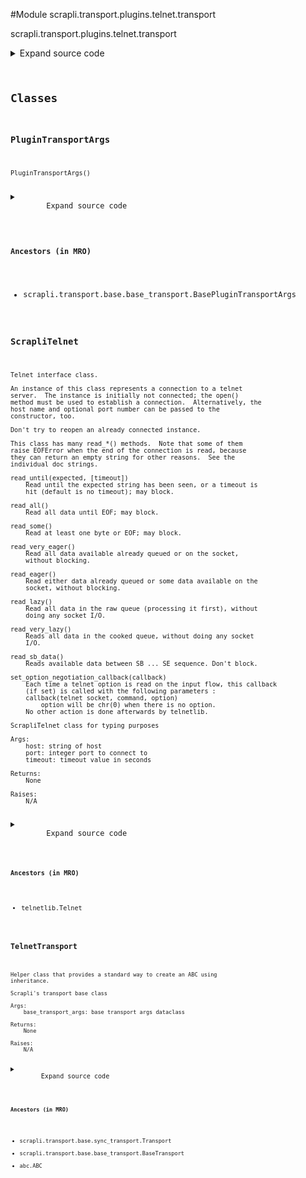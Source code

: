 <link rel="preload stylesheet" as="style" href="https://cdnjs.cloudflare.com/ajax/libs/10up-sanitize.css/11.0.1/sanitize.min.css" integrity="sha256-PK9q560IAAa6WVRRh76LtCaI8pjTJ2z11v0miyNNjrs=" crossorigin>
<link rel="preload stylesheet" as="style" href="https://cdnjs.cloudflare.com/ajax/libs/10up-sanitize.css/11.0.1/typography.min.css" integrity="sha256-7l/o7C8jubJiy74VsKTidCy1yBkRtiUGbVkYBylBqUg=" crossorigin>
<link rel="stylesheet preload" as="style" href="https://cdnjs.cloudflare.com/ajax/libs/highlight.js/10.1.1/styles/github.min.css" crossorigin>
<script defer src="https://cdnjs.cloudflare.com/ajax/libs/highlight.js/10.1.1/highlight.min.js" integrity="sha256-Uv3H6lx7dJmRfRvH8TH6kJD1TSK1aFcwgx+mdg3epi8=" crossorigin></script>
<script>window.addEventListener('DOMContentLoaded', () => hljs.initHighlighting())</script>















#Module scrapli.transport.plugins.telnet.transport

scrapli.transport.plugins.telnet.transport

<details class="source">
    <summary>
        <span>Expand source code</span>
    </summary>
    <pre>
        <code class="python">
"""scrapli.transport.plugins.telnet.transport"""
from dataclasses import dataclass
from telnetlib import Telnet
from typing import Optional

from scrapli.decorators import TransportTimeout
from scrapli.exceptions import ScrapliConnectionError, ScrapliConnectionNotOpened
from scrapli.transport.base import BasePluginTransportArgs, BaseTransportArgs, Transport


@dataclass()
class PluginTransportArgs(BasePluginTransportArgs):
    pass


class ScrapliTelnet(Telnet):
    def __init__(self, host: str, port: int, timeout: float) -> None:
        """
        ScrapliTelnet class for typing purposes

        Args:
            host: string of host
            port: integer port to connect to
            timeout: timeout value in seconds

        Returns:
            None

        Raises:
            N/A

        """
        self.eof: bool
        self.timeout: float

        super().__init__(host, port, int(timeout))


class TelnetTransport(Transport):
    def __init__(
        self, base_transport_args: BaseTransportArgs, plugin_transport_args: PluginTransportArgs
    ) -> None:
        super().__init__(base_transport_args=base_transport_args)
        self.plugin_transport_args = plugin_transport_args

        self.session: Optional[ScrapliTelnet] = None

    def open(self) -> None:
        self._pre_open_closing_log(closing=False)

        # establish session with "socket" timeout, then reset timeout to "transport" timeout
        try:
            self.session = ScrapliTelnet(
                host=self._base_transport_args.host,
                port=self._base_transport_args.port,
                timeout=self._base_transport_args.timeout_socket,
            )
            self.session.timeout = self._base_transport_args.timeout_transport
        except ConnectionError as exc:
            msg = f"Failed to open telnet session to host {self._base_transport_args.host}"
            if "connection refused" in str(exc).lower():
                msg = (
                    f"Failed to open telnet session to host {self._base_transport_args.host}, "
                    "connection refused"
                )
            raise ScrapliConnectionError(msg) from exc

        self._post_open_closing_log(closing=False)

    def close(self) -> None:
        self._pre_open_closing_log(closing=True)

        if self.session:
            self.session.close()

        self.session = None

        self._post_open_closing_log(closing=True)

    def isalive(self) -> bool:
        if not self.session:
            return False
        return not self.session.eof

    @TransportTimeout("timed out reading from transport")
    def read(self) -> bytes:
        if not self.session:
            raise ScrapliConnectionNotOpened
        try:
            buf = self.session.read_eager()
        except Exception as exc:
            raise ScrapliConnectionError(
                "encountered EOF reading from transport; typically means the device closed the "
                "connection"
            ) from exc
        return buf

    def write(self, channel_input: bytes) -> None:
        if not self.session:
            raise ScrapliConnectionNotOpened
        self.session.write(channel_input)
        </code>
    </pre>
</details>




## Classes

### PluginTransportArgs


```text
PluginTransportArgs()
```

<details class="source">
    <summary>
        <span>Expand source code</span>
    </summary>
    <pre>
        <code class="python">
@dataclass()
class PluginTransportArgs(BasePluginTransportArgs):
    pass
        </code>
    </pre>
</details>


#### Ancestors (in MRO)
- scrapli.transport.base.base_transport.BasePluginTransportArgs



### ScrapliTelnet


```text
Telnet interface class.

An instance of this class represents a connection to a telnet
server.  The instance is initially not connected; the open()
method must be used to establish a connection.  Alternatively, the
host name and optional port number can be passed to the
constructor, too.

Don't try to reopen an already connected instance.

This class has many read_*() methods.  Note that some of them
raise EOFError when the end of the connection is read, because
they can return an empty string for other reasons.  See the
individual doc strings.

read_until(expected, [timeout])
    Read until the expected string has been seen, or a timeout is
    hit (default is no timeout); may block.

read_all()
    Read all data until EOF; may block.

read_some()
    Read at least one byte or EOF; may block.

read_very_eager()
    Read all data available already queued or on the socket,
    without blocking.

read_eager()
    Read either data already queued or some data available on the
    socket, without blocking.

read_lazy()
    Read all data in the raw queue (processing it first), without
    doing any socket I/O.

read_very_lazy()
    Reads all data in the cooked queue, without doing any socket
    I/O.

read_sb_data()
    Reads available data between SB ... SE sequence. Don't block.

set_option_negotiation_callback(callback)
    Each time a telnet option is read on the input flow, this callback
    (if set) is called with the following parameters :
    callback(telnet socket, command, option)
        option will be chr(0) when there is no option.
    No other action is done afterwards by telnetlib.

ScrapliTelnet class for typing purposes

Args:
    host: string of host
    port: integer port to connect to
    timeout: timeout value in seconds

Returns:
    None

Raises:
    N/A
```

<details class="source">
    <summary>
        <span>Expand source code</span>
    </summary>
    <pre>
        <code class="python">
class ScrapliTelnet(Telnet):
    def __init__(self, host: str, port: int, timeout: float) -> None:
        """
        ScrapliTelnet class for typing purposes

        Args:
            host: string of host
            port: integer port to connect to
            timeout: timeout value in seconds

        Returns:
            None

        Raises:
            N/A

        """
        self.eof: bool
        self.timeout: float

        super().__init__(host, port, int(timeout))
        </code>
    </pre>
</details>


#### Ancestors (in MRO)
- telnetlib.Telnet



### TelnetTransport


```text
Helper class that provides a standard way to create an ABC using
inheritance.

Scrapli's transport base class

Args:
    base_transport_args: base transport args dataclass

Returns:
    None

Raises:
    N/A
```

<details class="source">
    <summary>
        <span>Expand source code</span>
    </summary>
    <pre>
        <code class="python">
class TelnetTransport(Transport):
    def __init__(
        self, base_transport_args: BaseTransportArgs, plugin_transport_args: PluginTransportArgs
    ) -> None:
        super().__init__(base_transport_args=base_transport_args)
        self.plugin_transport_args = plugin_transport_args

        self.session: Optional[ScrapliTelnet] = None

    def open(self) -> None:
        self._pre_open_closing_log(closing=False)

        # establish session with "socket" timeout, then reset timeout to "transport" timeout
        try:
            self.session = ScrapliTelnet(
                host=self._base_transport_args.host,
                port=self._base_transport_args.port,
                timeout=self._base_transport_args.timeout_socket,
            )
            self.session.timeout = self._base_transport_args.timeout_transport
        except ConnectionError as exc:
            msg = f"Failed to open telnet session to host {self._base_transport_args.host}"
            if "connection refused" in str(exc).lower():
                msg = (
                    f"Failed to open telnet session to host {self._base_transport_args.host}, "
                    "connection refused"
                )
            raise ScrapliConnectionError(msg) from exc

        self._post_open_closing_log(closing=False)

    def close(self) -> None:
        self._pre_open_closing_log(closing=True)

        if self.session:
            self.session.close()

        self.session = None

        self._post_open_closing_log(closing=True)

    def isalive(self) -> bool:
        if not self.session:
            return False
        return not self.session.eof

    @TransportTimeout("timed out reading from transport")
    def read(self) -> bytes:
        if not self.session:
            raise ScrapliConnectionNotOpened
        try:
            buf = self.session.read_eager()
        except Exception as exc:
            raise ScrapliConnectionError(
                "encountered EOF reading from transport; typically means the device closed the "
                "connection"
            ) from exc
        return buf

    def write(self, channel_input: bytes) -> None:
        if not self.session:
            raise ScrapliConnectionNotOpened
        self.session.write(channel_input)
        </code>
    </pre>
</details>


#### Ancestors (in MRO)
- scrapli.transport.base.sync_transport.Transport
- scrapli.transport.base.base_transport.BaseTransport
- abc.ABC